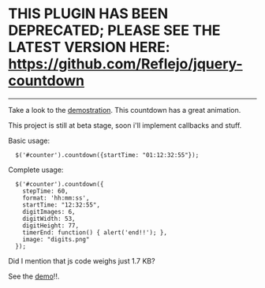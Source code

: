 # THIS PLUGIN HAS BEEN DEPRECATED; PLEASE SEE THE LATEST VERSION HERE: https://github.com/Reflejo/jquery-countdown #



---


Take a look to the [demostration](http://jquery-countdown.googlecode.com/svn/trunk/index.html). This countdown has a great animation.

This project is still at beta stage, soon i'll implement callbacks and stuff.

Basic usage:
```
  $('#counter').countdown({startTime: "01:12:32:55"});
```

Complete usage:
```
  $('#counter').countdown({
    stepTime: 60,
    format: 'hh:mm:ss',
    startTime: "12:32:55",
    digitImages: 6,
    digitWidth: 53,
    digitHeight: 77,
    timerEnd: function() { alert('end!!'); },
    image: "digits.png"
  });
```

Did I mention that js code weighs just 1.7 KB?

See the [demo](http://jquery-countdown.googlecode.com/svn/trunk/index.html)!!.